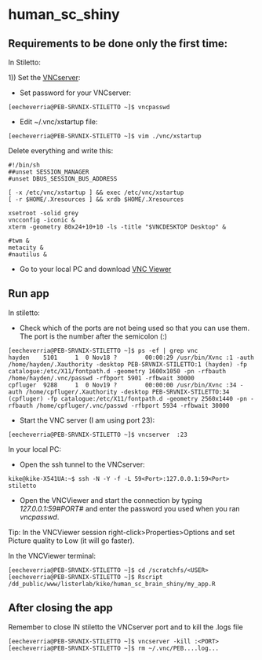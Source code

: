 # human_sc_shiny

## Requirements to be done only the first time:  
In Stiletto:   
   
1)) Set the [VNCserver](https://davetang.github.io/listerlab/vnc.html):  

- Set password for your VNCserver:  
```console
[eecheverria@PEB-SRVNIX-STILETTO ~]$ vncpasswd
```    

- Edit ~/.vnc/xstartup file:

```console
[eecheverria@PEB-SRVNIX-STILETTO ~]$ vim ./vnc/xstartup
```  
Delete everything and write this:  
```console
#!/bin/sh
##unset SESSION_MANAGER
#unset DBUS_SESSION_BUS_ADDRESS

[ -x /etc/vnc/xstartup ] && exec /etc/vnc/xstartup
[ -r $HOME/.Xresources ] && xrdb $HOME/.Xresources

xsetroot -solid grey
vncconfig -iconic &
xterm -geometry 80x24+10+10 -ls -title "$VNCDESKTOP Desktop" &

#twm &
metacity &
#nautilus &
```    

- Go to your local PC and download [VNC Viewer](https://www.realvnc.com/en/connect/download/viewer/)   


## Run app  
In stiletto:  

- Check which of the ports are not being used so that you can use them. The port is the number after the semicolon (:)

```console
[eecheverria@PEB-SRVNIX-STILETTO ~]$ ps -ef | grep vnc
hayden    5101     1  0 Nov18 ?        00:00:29 /usr/bin/Xvnc :1 -auth /home/hayden/.Xauthority -desktop PEB-SRVNIX-STILETTO:1 (hayden) -fp catalogue:/etc/X11/fontpath.d -geometry 1600x1050 -pn -rfbauth /home/hayden/.vnc/passwd -rfbport 5901 -rfbwait 30000
cpfluger  9288     1  0 Nov19 ?        00:00:00 /usr/bin/Xvnc :34 -auth /home/cpfluger/.Xauthority -desktop PEB-SRVNIX-STILETTO:34 (cpfluger) -fp catalogue:/etc/X11/fontpath.d -geometry 2560x1440 -pn -rfbauth /home/cpfluger/.vnc/passwd -rfbport 5934 -rfbwait 30000

```    

- Start the VNC server (I am using port 23):  

```console
[eecheverria@PEB-SRVNIX-STILETTO ~]$ vncserver  :23
```    
In your local PC:  

- Open the ssh tunnel to the VNCserver:

```console
kike@kike-X541UA:~$ ssh -N -Y -f -L 59<Port>:127.0.0.1:59<Port> stiletto
```   

- Open the VNCViewer and start the connection by typing *127.0.0.1:59#PORT#* and enter the password you used when you ran *vncpasswd*.    

Tip: In the VNCViewer session right-click>Properties>Options and set Picture quality to Low (it will go faster).  
  
In the VNCViewer terminal:

```console
[eecheverria@PEB-SRVNIX-STILETTO ~]$ cd /scratchfs/<USER>  
[eecheverria@PEB-SRVNIX-STILETTO ~]$ Rscript /dd_public/www/listerlab/kike/human_sc_brain_shiny/my_app.R
```  

## After closing the app

Remember to close IN stiletto the VNCserver port and to kill the .logs file 
```console
[eecheverria@PEB-SRVNIX-STILETTO ~]$ vncserver -kill :<PORT>  
[eecheverria@PEB-SRVNIX-STILETTO ~]$ rm ~/.vnc/PEB....log...
```  
